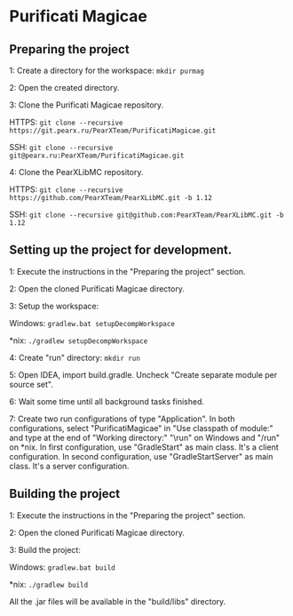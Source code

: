 # Purificati Magicae
## Preparing the project
1: Create a directory for the workspace: `mkdir purmag`

2: Open the created directory.

3: Clone the Purificati Magicae repository.

HTTPS: `git clone --recursive https://git.pearx.ru/PearXTeam/PurificatiMagicae.git`

SSH: `git clone --recursive git@pearx.ru:PearXTeam/PurificatiMagicae.git`

4: Clone the PearXLibMC repository.

HTTPS: `git clone --recursive https://github.com/PearXTeam/PearXLibMC.git -b 1.12`

SSH: `git clone --recursive git@github.com:PearXTeam/PearXLibMC.git -b 1.12`

## Setting up the project for development.
1: Execute the instructions in the "Preparing the project" section.

2: Open the cloned Purificati Magicae directory.

3: Setup the workspace:

Windows: `gradlew.bat setupDecompWorkspace`

*nix: `./gradlew setupDecompWorkspace`

4: Create "run" directory: `mkdir run`

5: Open IDEA, import build.gradle. Uncheck "Create separate module per source set".

6: Wait some time until all background tasks finished.

7: Create two run configurations of type "Application". In both configurations, select "PurificatiMagicae" in "Use classpath of module:" and type at the end of "Working directory:" "\run" on Windows and "/run" on *nix. In first configuration, use "GradleStart" as main class. It's a client configuration. In second configuration, use "GradleStartServer" as main class. It's a server configuration.

## Building the project
1: Execute the instructions in the "Preparing the project" section.

2: Open the cloned Purificati Magicae directory.

3: Build the project:

Windows: `gradlew.bat build`

*nix: `./gradlew build`

All the .jar files will be available in the "build/libs" directory.